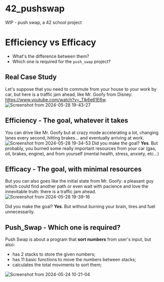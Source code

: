 # 42_pushswap
WIP - push swap, a 42 school project

# Efficiency vs Efficacy
- What's the difference between them?
- Which one is required for the ```push_swap``` project?

## Real Case Study
Let's suppose that you need to commute from your house to your work by car, but here is a traffic jam ahead, like Mr. Goofy from Disney: https://www.youtube.com/watch?v=_Tlk6e61E6w.
![Screenshot from 2024-05-28 19-43-27](https://github.com/biralavor/42_pushswap/assets/80487147/b1850197-2313-418f-a358-9bcae563a12c)

## Efficiency - The goal, whatever it takes
You can drive like Mr. Goofy but at crazy mode accelerating a lot, changing lanes every second, hitting brakes... and eventually arriving at work.
![Screenshot from 2024-05-28 19-34-53](https://github.com/biralavor/42_pushswap/assets/80487147/1f2185cd-e3bf-4101-bd46-376fc05b07fd)
Did you make the goal? **Yes**. But probably, you burned some really important resources from your car (gas, oil, brakes, engine), and from yourself (mental health, stress, anxiety, etc...)

## Efficacy - The goal, with minimal resources
But you can also goes like the initial state from Mr. Goofy: a pleasant guy which could find another path or even wait with pacience and love the innevitable truth: there is a traffic jam ahead.
![Screenshot from 2024-05-28 19-39-16](https://github.com/biralavor/42_pushswap/assets/80487147/230b0780-9505-41fc-b768-865745012a84)

Did you make the goal? **Yes**. But without burning your brain, tires and fuel unnecessarily.

## Push_Swap - Which one is required?
Push Swap is about a program that **sort numbers** from user's input, but also:
- has 2 stacks to store the given numbers;
- has 11 basic functions to move the numbers between stacks;
- calculates the total moviments to sort them;

![Screenshot from 2024-05-24 10-21-04](https://github.com/biralavor/42_pushswap/assets/80487147/9b4deaa5-3024-425a-825f-eb84578ea697)

